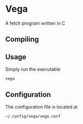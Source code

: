 # Vega
A fetch program written in C



## Compiling

## Usage
Simply run the executable

	vega

## Configuration
The configuration file is located at 

	~/.config/vega/vega.conf
